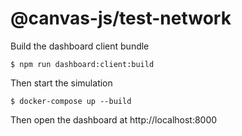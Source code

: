 # @canvas-js/test-network

Build the dashboard client bundle

```
$ npm run dashboard:client:build
```

Then start the simulation

```
$ docker-compose up --build
```

Then open the dashboard at http://localhost:8000
